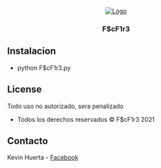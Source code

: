 <br />
<p align="center">
  <a href="https://github.com/othneildrew/Best-README-Template">
    <img src="https://www.google.com/url?sa=i&url=https%3A%2F%2Fes.vexels.com%2Fpng-svg%2Fvista-previa%2F184545%2Ficono-de-letra-f-abc-mexicano&psig=AOvVaw2VqXgqtYrIbhurrTQj6aFd&ust=1616562150753000&source=images&cd=vfe&ved=0CAIQjRxqFwoTCIjj87nRxe8CFQAAAAAdAAAAABAD" alt="Logo">
  </a>

  <h3 align="center">F$cF1r3</h3>

 


<!-- TABLE OF CONTENTS -->

<!-- ABOUT THE PROJECT -->
## Instalacion


* python F$cF1r3.py

<!-- LICENSE -->
## License

Todo uso no autorizado, sera penalizado
* Todos los derechos reservados &copy; F$cF1r3 2021



<!-- CONTACT -->
## Contacto

Kevin Huerta - [Facebook](https://www.facebook.com/kevin.huerta.161446/)






<!-- MARKDOWN LINKS & IMAGES -->
<!-- https://www.markdownguide.org/basic-syntax/#reference-style-links -->
[contributors-shield]: https://img.shields.io/github/contributors/othneildrew/Best-README-Template.svg?style=flat-square
[contributors-url]: https://github.com/othneildrew/Best-README-Template/graphs/contributors
[forks-shield]: https://img.shields.io/github/forks/othneildrew/Best-README-Template.svg?style=flat-square
[forks-url]: https://github.com/othneildrew/Best-README-Template/network/members
[stars-shield]: https://img.shields.io/github/stars/othneildrew/Best-README-Template.svg?style=flat-square
[stars-url]: https://github.com/othneildrew/Best-README-Template/stargazers
[issues-shield]: https://img.shields.io/github/issues/othneildrew/Best-README-Template.svg?style=flat-square
[issues-url]: https://github.com/othneildrew/Best-README-Template/issues
[license-shield]: https://img.shields.io/github/license/othneildrew/Best-README-Template.svg?style=flat-square
[license-url]: https://github.com/othneildrew/Best-README-Template/blob/master/LICENSE.txt
[linkedin-shield]: https://img.shields.io/badge/-LinkedIn-black.svg?style=flat-square&logo=linkedin&colorB=555
[linkedin-url]: https://linkedin.com/in/othneildrew
[product-screenshot]: images/screenshot.png
